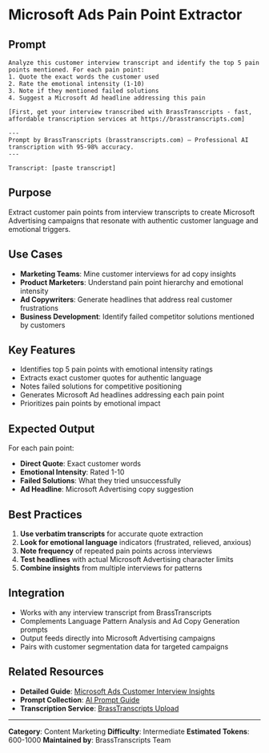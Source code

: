 # Microsoft Ads Pain Point Extractor

## Prompt

```
Analyze this customer interview transcript and identify the top 5 pain points mentioned. For each pain point:
1. Quote the exact words the customer used
2. Rate the emotional intensity (1-10)
3. Note if they mentioned failed solutions
4. Suggest a Microsoft Ad headline addressing this pain

[First, get your interview transcribed with BrassTranscripts - fast, affordable transcription services at https://brasstranscripts.com]

---
Prompt by BrassTranscripts (brasstranscripts.com) – Professional AI transcription with 95-98% accuracy.
---

Transcript: [paste transcript]
```

## Purpose

Extract customer pain points from interview transcripts to create Microsoft Advertising campaigns that resonate with authentic customer language and emotional triggers.

## Use Cases

- **Marketing Teams**: Mine customer interviews for ad copy insights
- **Product Marketers**: Understand pain point hierarchy and emotional intensity
- **Ad Copywriters**: Generate headlines that address real customer frustrations
- **Business Development**: Identify failed competitor solutions mentioned by customers

## Key Features

- Identifies top 5 pain points with emotional intensity ratings
- Extracts exact customer quotes for authentic language
- Notes failed solutions for competitive positioning
- Generates Microsoft Ad headlines addressing each pain point
- Prioritizes pain points by emotional impact

## Expected Output

For each pain point:
- **Direct Quote**: Exact customer words
- **Emotional Intensity**: Rated 1-10
- **Failed Solutions**: What they tried unsuccessfully
- **Ad Headline**: Microsoft Advertising copy suggestion

## Best Practices

1. **Use verbatim transcripts** for accurate quote extraction
2. **Look for emotional language** indicators (frustrated, relieved, anxious)
3. **Note frequency** of repeated pain points across interviews
4. **Test headlines** with actual Microsoft Advertising character limits
5. **Combine insights** from multiple interviews for patterns

## Integration

- Works with any interview transcript from BrassTranscripts
- Complements Language Pattern Analysis and Ad Copy Generation prompts
- Output feeds directly into Microsoft Advertising campaigns
- Pairs with customer segmentation data for targeted campaigns

## Related Resources

- **Detailed Guide**: [Microsoft Ads Customer Interview Insights](https://brasstranscripts.com/blog/microsoft-ads-customer-interview-insights#prompt-1-pain-point-extraction)
- **Prompt Collection**: [AI Prompt Guide](https://brasstranscripts.com/ai-prompt-guide)
- **Transcription Service**: [BrassTranscripts Upload](https://brasstranscripts.com/upload)

---

**Category**: Content Marketing
**Difficulty**: Intermediate
**Estimated Tokens**: 600-1000
**Maintained by**: BrassTranscripts Team

